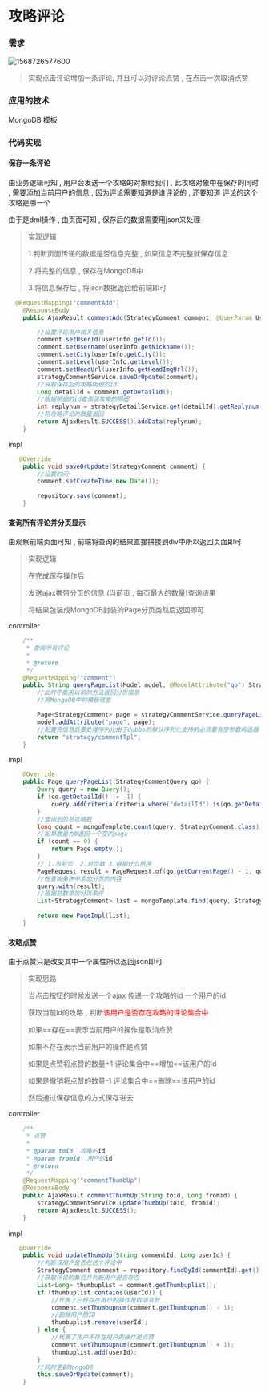 # 攻略评论



### 需求

![1568726577600](C:\Users\Zhangxinuser\AppData\Roaming\Typora\typora-user-images\1568726577600.png)

> 实现点击评论增加一条评论, 并且可以对评论点赞 , 在点击一次取消点赞





### 应用的技术

MongoDB 模板  









### 代码实现

#### 保存一条评论

由业务逻辑可知 , 用户会发送一个攻略的对象给我们  , 此攻略对象中在保存的同时 , 需要添加当前用户的信息 , 因为评论需要知道是谁评论的 , 还要知道 评论的这个攻略是哪一个



由于是dml操作 , 由页面可知 , 保存后的数据需要用json来处理

> 实现逻辑
>
> 1.判断页面传递的数据是否信息完整  , 如果信息不完整就保存信息
>
> 2.将完整的信息 , 保存在MongoDB中
>
> 3.将信息保存后 , 将json数据返回给前端即可

```java
  @RequestMapping("commentAdd")
    @ResponseBody
    public AjaxResult commentAdd(StrategyComment comment, @UserParam UserInfo userInfo) {

        //设置评论用户相关信息
        comment.setUserId(userInfo.getId());
        comment.setUsername(userInfo.getNickname());
        comment.setCity(userInfo.getCity());
        comment.setLevel(userInfo.getLevel());
        comment.setHeadUrl(userInfo.getHeadImgUrl());
        strategyCommentService.saveOrUpdate(comment);
        //获取保存后的攻略明细的id
        Long detailId = comment.getDetailId();
        //根据明细的id查询该攻略的明细
        int replynum = strategyDetailService.get(detailId).getReplynum();
        //将攻略评论的数量返回
        return AjaxResult.SUCCESS().addData(replynum);
    }
```

impl

```java
   @Override
    public void saveOrUpdate(StrategyComment comment) {
        //设置时间
        comment.setCreateTime(new Date());

        repository.save(comment);
    }
```



#### 查询所有评论并分页显示

由观察前端页面可知 , 前端将查询的结果直接拼接到div中所以返回页面即可

> 实现逻辑 
>
> 在完成保存操作后
>
> 发送ajax携带分页的信息 (当前页 , 每页最大的数量)查询结果 
>
> 将结果包装成MongoDB封装的Page分页类然后返回即可

controller

```java
    /**
     * 查询所有评论
     *
     * @return
     */
    @RequestMapping("comment")
    public String queryPageList(Model model, @ModelAttribute("qo") StrategyCommentQuery qo) {
        //此时不能用以前的方法返回分页信息
        //用MongoDB中的模板信息

        Page<StrategyComment> page = strategyCommentService.queryPageList(qo);
        model.addAttribute("page", page);
        //配置完信息后要处理序列化由于dubbo的默认序列化支持的必须要有空参数构造器
        return "strategy/commentTpl";
    }
```

impl

```java
    @Override
    public Page queryPageList(StrategyCommentQuery qo) {
        Query query = new Query();
        if (qo.getDetailId() != -1) {
            query.addCriteria(Criteria.where("detailId").is(qo.getDetailId()));
        }
        //查询到的总攻略数
        long count = mongoTemplate.count(query, StrategyComment.class);
        //如果数量为0返回一个空的page
        if (count == 0) {
            return Page.empty();
        }
        // 1.当前页  2.总页数 3.根据什么排序
        PageRequest result = PageRequest.of(qo.getCurrentPage() - 1, qo.getPageSize(), Sort.by(Sort.Direction.DESC, "createTime"));
        //在查询条件中添加分页的内容
        query.with(result);
        //根据总数添加分页条件
        List<StrategyComment> list = mongoTemplate.find(query, StrategyComment.class);

        return new PageImpl(list);
    }
```



#### 攻略点赞

由于点赞只是改变其中一个属性所以返回json即可

> 实现思路
>
> 当点击按钮的时候发送一个ajax  传递一个攻略的id 一个用户的id
>
> 获取当前id的攻略 , 判断<font style="color:red">该用户是否存在攻略的评论集合中</font>
>
> 如果==存在==表示当前用户的操作是取消点赞
>
> 如果不存在表示当前用户的操作是点赞
>
> 如果是点赞将点赞的数量+1 评论集合中==增加==该用户的id
>
> 如果是撤销将点赞的数量-1 评论集合中==删除==该用户的id
>
> 然后通过保存信息的方式保存进去

controller

```java
    /**
     * 点赞
     *
     * @param toid  攻略的id
     * @param fromid  用户的id
     * @return
     */
	@RequestMapping("commentThumbUp")
    @ResponseBody
    public AjaxResult commentThumbUp(String toid, Long fromid) {
        strategyCommentService.updateThumbUp(toid, fromid);
        return AjaxResult.SUCCESS();
    }
```

impl

```java
   @Override
    public void updateThumbUp(String commentId, Long userId) {
        //判断该用户是否在这个评论中
        StrategyComment comment = repository.findById(commentId).get();
        //获取评论的集合并判断用户是否存在
        List<Long> thumbuplist = comment.getThumbuplist();
        if (thumbuplist.contains(userId)) {
            //代表了已经存在用户的操作是取消点赞
            comment.setThumbupnum(comment.getThumbupnum() - 1);
            //删除用户的ID
            thumbuplist.remove(userId);
        } else {
            //代表了用户不存在用户的操作是点赞
            comment.setThumbupnum(comment.getThumbupnum() + 1);
            thumbuplist.add(userId);
        }
        //同时更新MongoDB
        this.saveOrUpdate(comment);
    }
```

